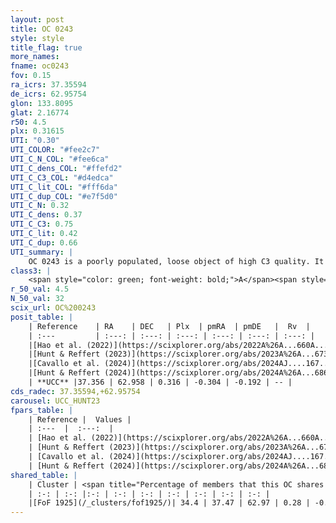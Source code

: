 ```yaml
---
layout: post
title: OC 0243
style: style
title_flag: true
more_names: 
fname: oc0243
fov: 0.15
ra_icrs: 37.35594
de_icrs: 62.95754
glon: 133.8095
glat: 2.16774
r50: 4.5
plx: 0.31615
UTI: "0.30"
UTI_COLOR: "#fee2c7"
UTI_C_N_COL: "#fee6ca"
UTI_C_dens_COL: "#ffefd2"
UTI_C_C3_COL: "#d4edca"
UTI_C_lit_COL: "#fff6da"
UTI_C_dup_COL: "#e7f5d0"
UTI_C_N: 0.32
UTI_C_dens: 0.37
UTI_C_C3: 0.75
UTI_C_lit: 0.42
UTI_C_dup: 0.66
UTI_summary: |
    OC 0243 is a poorly populated, loose object of high C3 quality. It was recently reported in the literature.<br><br>This is likely a unique object, which shares a moderate percentage of members with at least one previously reported entry.
class3: |
    <span style="color: green; font-weight: bold;">A</span><span style="color: #FFC300; font-weight: bold;">B</span>
r_50_val: 4.5
N_50_val: 32
scix_url: OC%200243
posit_table: |
    | Reference    | RA    | DEC   | Plx  | pmRA  | pmDE   |  Rv  |
    | :---         | :---: | :---: | :---: | :---: | :---: | :---: |
    |[Hao et al. (2022)](https://scixplorer.org/abs/2022A%26A...660A...4H) | 37.333 | 62.985 | 0.316 | -0.283 | -0.238 | -- |
    |[Hunt & Reffert (2023)](https://scixplorer.org/abs/2023A%26A...673A.114H) | 37.281 | 62.949 | 0.319 | -0.318 | -0.151 | -- |
    |[Cavallo et al. (2024)](https://scixplorer.org/abs/2024AJ....167...12C) | 37.292 | 62.951 | 0.317 | -- | -- | -- |
    |[Hunt & Reffert (2024)](https://scixplorer.org/abs/2024A%26A...686A..42H) | 37.281 | 62.949 | 0.319 | -0.318 | -0.151 | -- |
    | **UCC** |37.356 | 62.958 | 0.316 | -0.304 | -0.192 | -- | 
cds_radec: 37.35594,+62.95754
carousel: UCC_HUNT23
fpars_table: |
    | Reference |  Values |
    | :---  |  :---:  |
    | [Hao et al. (2022)](https://scixplorer.org/abs/2022A%26A...660A...4H) | `AG=1.72, age=7.1, Z=0.022` |
    | [Hunt & Reffert (2023)](https://scixplorer.org/abs/2023A%26A...673A.114H) | `AV50=2.021, diffAV50=1.886, MOD50=12.254, logAge50=7.442` |
    | [Cavallo et al. (2024)](https://scixplorer.org/abs/2024AJ....167...12C) | `AV50=2.14, dMod50=12.31, logAge50=7.04, [Fe/H]50=0.26` |
    | [Hunt & Reffert (2024)](https://scixplorer.org/abs/2024A%26A...686A..42H) | `MassJ=240.561` |
shared_table: |
    | Cluster | <span title="Percentage of members that this OC shares with the ones listed">%</span>   | RA   | DEC   | Plx   | pmRA  | pmDE  | Rv | UTI |
    | :-: | :-: |:-: | :-: | :-: | :-: | :-: | :-: | :-: |
    |[FoF 1925](/_clusters/fof1925/)| 34.4 | 37.47 | 62.97 | 0.28 | -0.3 | -0.14 | -34.67 |0.04 |
---
```

